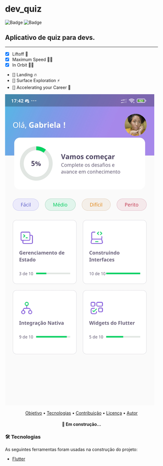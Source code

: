 # dev_quiz
![Badge](https://img.shields.io/badge/App-Flutter-%4247C7c1?style=for-the-badge&logo=flutter)
![Badge](https://img.shields.io/apm/l/dev)

## Aplicativo de quiz para devs.

***
- [x] Liftoff 💪
- [x] Maximum Speed 🏃‍♂️
- [x] In Orbit 👨‍🚀
- [] Landing 🔥
- [] Surface Exploration ⚡
- [] Accelerating your Career 🚀

 
![ImageAppp](https://github.com/CledilsonWisp/dev_quiz/blob/main/imageapp.jpg)

<p align="center">
 <a href="#objetivo">Objetivo</a> •
 <a href="#tecnologias">Tecnologias</a> • 
 <a href="#contribuicao">Contribuição</a> • 
 <a href="#licenc-a">Licença</a> • 
 <a href="#autor">Autor</a>
</p>

<h4 align="center"> 
	🚀 Em construção...
</h4>

### 🛠 Tecnologias

As seguintes ferramentas foram usadas na construção do projeto:

- [Flutter](https://flutter.dev/)

 